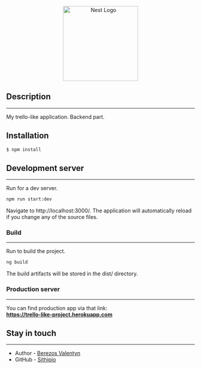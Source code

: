 <p align="center">
  <a href="http://nestjs.com/" target="blank"><img src="https://nestjs.com/img/logo-small.svg" width="200" alt="Nest Logo" /></a>
</p>

<h2>Description</h2>
<hr>
My trello-like application. Backend part.

<h2>Installation</h2>

```bash
$ npm install
```

<h2>Development server</h2>
<hr>
Run  for a dev server.

```bash
npm run start:dev
```
Navigate to http://localhost:3000/. The application will automatically reload if you change any of the source files.

<h3>Build</h3>
<hr>
Run to build the project. 

```bash
ng build
```
The build artifacts will be stored in the dist/ directory.


<h3>Production server</h3>
<hr>

You can find production app via that link: <br>
<strong>https://trello-like-project.herokuapp.com</strong>

<h2>Stay in touch</h2>
<hr>

- Author - [Berezos Valentyn](https://www.linkedin.com/in/berezos-valentyn/)
- GitHub - [Sithipio](http://github.com/Sithipio)
